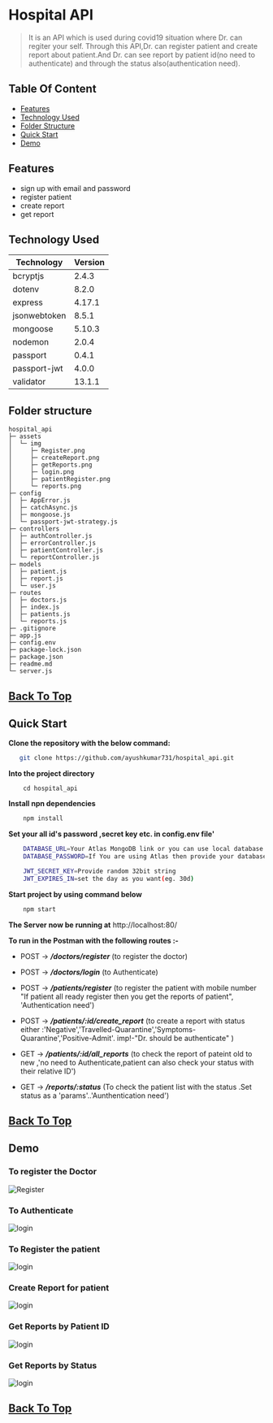 # Hospital API

> It is an API which is used during covid19 situation where Dr. can regiter your self. Through this API,Dr. can register patient and create report about patient.And Dr. can see report by patient id(no need to authenticate) and through the status also(authentication need).

## Table Of Content

- [Features](#Features)
- [Technology Used](#Technology-Used)
- [Folder Structure](#Folder-Structure)
- [Quick Start](#Quick-Start)
- [Demo](#Demo)

## Features

- sign up with email and password
- register patient
- create report
- get report

## Technology Used

| Technology   | Version |
| ------------ | ------- |
| bcryptjs     | 2.4.3   |
| dotenv       | 8.2.0   |
| express      | 4.17.1  |
| jsonwebtoken | 8.5.1   |
| mongoose     | 5.10.3  |
| nodemon      | 2.0.4   |
| passport     | 0.4.1   |
| passport-jwt | 4.0.0   |
| validator    | 13.1.1  |

## Folder structure

```
hospital_api
├─ assets
│  └─ img
│     ├─ Register.png
│     ├─ createReport.png
│     ├─ getReports.png
│     ├─ login.png
│     ├─ patientRegister.png
│     └─ reports.png
├─ config
│  ├─ AppError.js
│  ├─ catchAsync.js
│  ├─ mongoose.js
│  └─ passport-jwt-strategy.js
├─ controllers
│  ├─ authController.js
│  ├─ errorController.js
│  ├─ patientController.js
│  └─ reportController.js
├─ models
│  ├─ patient.js
│  ├─ report.js
│  └─ user.js
├─ routes
│  ├─ doctors.js
│  ├─ index.js
│  ├─ patients.js
│  └─ reports.js
├─ .gitignore
├─ app.js
├─ config.env
├─ package-lock.json
├─ package.json
├─ readme.md
└─ server.js
```

## [Back To Top](#Hospital-API)

## Quick Start

**Clone the repository with the below command:**

```bash
   git clone https://github.com/ayushkumar731/hospital_api.git
```

**Into the project directory**

```
    cd hospital_api
```

**Install npn dependencies**

```bash
    npm install
```

**Set your all id's password ,secret key etc. in config.env file'**

```bash
    DATABASE_URL=Your Atlas MongoDB link or you can use local database
    DATABASE_PASSWORD=If You are using Atlas then provide your database password

    JWT_SECRET_KEY=Provide random 32bit string
    JWT_EXPIRES_IN=set the day as you want(eg. 30d)
```

**Start project by using command below**

```bash
    npm start
```

**The Server now be running at** http://localhost:80/

**To run in the Postman with the following routes :-**

- POST -> **_/doctors/register_** (to register the doctor)

- POST -> **_/doctors/login_** (to Authenticate)

- POST -> **_/patients/register_** (to register the patient with mobile number "If patient all ready register then you get the reports of patient", 'Authentication need')

- POST -> **_/patients/:id/create_report_** (to create a report with status either :'Negative','Travelled-Quarantine','Symptoms-Quarantine','Positive-Admit'. imp!-"Dr. should be authenticate" )

- GET -> **_/patients/:id/all_reports_** (to check the report of pateint old to new ,'no need to Authenticate,patient can also check your status with their relative ID')

- GET -> **_/reports/:status_** (To check the patient list with the status .Set status as a 'params'..'Aunthentication need')

## [Back To Top](#Hospital-API)

## Demo

### To register the Doctor

![Register](./assets/img/Register.png)

### To Authenticate

![login](./assets/img/login.png)

### To Register the patient

![login](./assets/img/patientRegister.png)

### Create Report for patient

![login](./assets/img/createReport.png)

### Get Reports by Patient ID

![login](./assets/img/getReports.png)

### Get Reports by Status

![login](./assets/img/reports.png)

## [Back To Top](#Hospital-API)

